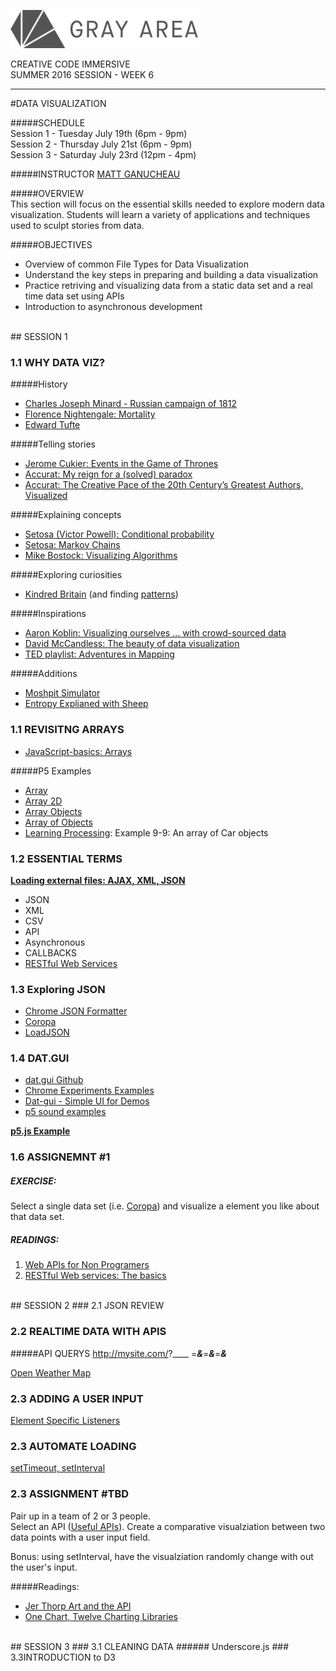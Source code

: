 ![GrayAreaLogo](https://raw.githubusercontent.com/GrayAreaorg/Education/master/img/ga-banner-logo-left-gray.png)

CREATIVE CODE IMMERSIVE    
SUMMER 2016 SESSION -  WEEK 6

---

#DATA VISUALIZATION

#####SCHEDULE  
Session 1 - Tuesday July 19th (6pm - 9pm)  
Session 2 - Thursday July 21st (6pm - 9pm)  
Session 3 - Saturday July 23rd (12pm - 4pm)

#####INSTRUCTOR
[MATT GANUCHEAU](http://ganucheau.com)  

#####OVERVIEW  
This section will focus on the essential skills needed to explore modern data visualization.  Students will learn a variety of applications and techniques used to sculpt stories from data.

#####OBJECTIVES
* Overview of common File Types for Data Visualization
* Understand the key steps in preparing and building a data visualization
* Practice retriving and visualizing data from a static data set and a real time data set using APIs
* Introduction to asynchronous development

<br>
## SESSION 1

### 1.1 WHY DATA VIZ?

#####History
* [Charles Joseph Minard -  Russian campaign of 1812](https://en.wikipedia.org/wiki/Charles_Joseph_Minard)
* [Florence Nightengale: Mortality](https://commons.wikimedia.org/wiki/File:Nightingale-mortality.jpg)
* [Edward Tufte](https://en.wikipedia.org/wiki/Edward_Tufte)

#####Telling stories
* [Jerome Cukier: Events in the Game of Thrones](http://www.jeromecukier.net/projects/agot/events.html)
* [Accurat: My reign for a (solved) paradox](http://media-cache-ak0.pinimg.com/originals/42/90/10/4290100c6aa2702308d8e823c904f3a3.jpg)
* [Accurat: The Creative Pace of the 20th Century’s Greatest Authors, Visualized](http://www.brainpickings.org/2013/11/29/accurat-modern-library/)

#####Explaining concepts
* [Setosa (Victor Powell): Conditional probability](http://setosa.io/conditional/)
* [Setosa: Markov Chains](http://setosa.io/blog/2014/07/26/markov-chains/index.html)
* [Mike Bostock: Visualizing Algorithms](https://bost.ocks.org/mike/algorithms/)

#####Exploring curiosities
* [Kindred Britain](http://kindred.stanford.edu/) (and finding [patterns](http://kindred.stanford.edu/notes.html?section=statistics))

#####Inspirations
* [Aaron Koblin: Visualizing ourselves ... with crowd-sourced data](https://www.ted.com/talks/aaron_koblin)
* [David McCandless: The beauty of data visualization](http://www.ted.com/talks/david_mccandless_the_beauty_of_data_visualization)
* [TED playlist: Adventures in Mapping](http://www.ted.com/playlists/138/adventures_in_mapping)   
  
#####Additions
* [Moshpit Simulator](https://mattbierbaum.github.io/moshpits.js/)  
* [Entropy Explianed with Sheep](https://aatishb.github.io/entropy/)

### 1.1 REVISITNG ARRAYS 
* [JavaScript-basics: Arrays](https://github.com/processing/p5.js/wiki/JavaScript-basics)

#####P5 Examples
* [Array](https://p5js.org/examples/examples/Arrays_Array.php)
* [Array 2D](https://p5js.org/examples/examples/Arrays_Array_2D.php)
* [Array Objects](https://p5js.org/examples/examples/Arrays_Array_Objects.php)
* [Array of Objects](https://p5js.org/examples/examples/Objects_Array_of_Objects.php)
* [Learning Processing](https://github.com/shiffman/LearningProcessing-p5.js/tree/master): Example 9-9: An array of Car objects


### 1.2 ESSENTIAL TERMS

**[Loading external files: AJAX, XML, JSON](https://github.com/processing/p5.js/wiki/Loading-external-files:-AJAX,-XML,-JSON)**

* JSON
* XML
* CSV
* API
* Asynchronous
* CALLBACKS
* [RESTful Web Services](https://www.ibm.com/developerworks/library/ws-restful/)


### 1.3 Exploring JSON
* [Chrome JSON Formatter](https://chrome.google.com/webstore/detail/json-formatter/bcjindcccaagfpapjjmafapmmgkkhgoa?hl=en)
* [Coropa](https://github.com/dariusk/corpora)
* [LoadJSON](https://p5js.org/reference/#/p5/loadJSON)


### 1.4 DAT.GUI
* [dat.gui Github](https://github.com/dataarts/dat.gui)
* [Chrome Experiments Examples](https://workshop.chromeexperiments.com/examples/gui/#1--Basic-Usage)
* [Dat-gui - Simple UI for Demos](http://learningthreejs.com/blog/2011/08/14/dat-gui-simple-ui-for-demos/)
* [p5 sound examples](https://github.com/b2renger/p5js_p5sound_examples)


**[p5.js Example](https://github.com/GrayAreaorg/Education/tree/master/Immersive/2016_Fall/Week_6_Examples/DATgui_Example)**



### 1.6 ASSIGNEMNT #1
##### EXERCISE:
 
Select a single data set (i.e. [Coropa](https://github.com/dariusk/corpora)) and visualize a element you like about that data set.  

##### READINGS:
1. [Web APIs for Non Programers](http://schoolofdata.org/2013/11/18/web-apis-for-non-programmers/)
2. [RESTful Web services: The basics](https://www.ibm.com/developerworks/library/ws-restful/)

<br>
## SESSION 2
### 2.1 JSON REVIEW


### 2.2 REALTIME DATA WITH APIS
#####API QUERYS
	http://mysite.com/?____ =___&___=___&___=___&___

[Open Weather Map](https://home.openweathermap.org)


### 2.3 ADDING A USER INPUT

[Element Specific Listeners](https://github.com/processing/p5.js/wiki/Intro-to-DOM-manipulation-and-events#settimeout-setinterval)

### 2.3 AUTOMATE LOADING

[setTimeout, setInterval](https://github.com/processing/p5.js/wiki/Intro-to-DOM-manipulation-and-events#settimeout-setinterval)

### 2.3 ASSIGNMENT #TBD  

Pair up in a team of 2 or 3 people.  
Select an API ([Useful APIs](https://github.com/processing/p5.js/wiki/Intro-to-DOM-manipulation-and-events#settimeout-setinterval)).
Create a comparative visualziation between two data points with a user input field.

Bonus: using setInterval, have the visualziation randomly change with out the user's input.

#####Readings: 
* [Jer Thorp Art and the API](http://blog.blprnt.com/blog/blprnt/art-and-the-api)
* [One Chart, Twelve Charting Libraries](https://lisacharlotterost.github.io/2016/05/17/one-chart-code/)

<br>
## SESSION 3
### 3.1 CLEANING DATA
###### Underscore.js 
### 3.3INTRODUCTION to D3







